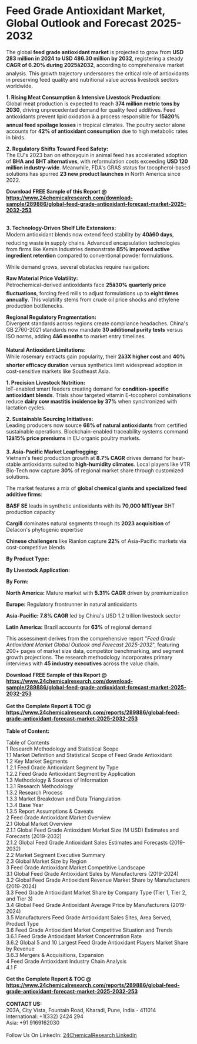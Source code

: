 <h1>Feed Grade Antioxidant Market, Global Outlook and Forecast 2025-2032</h1><p>The global <strong>feed grade antioxidant market</strong> is projected to grow from <strong>USD 283 million in 2024 to USD 486.30 million by 2032</strong>, registering a steady <strong>CAGR of 6.20% during 2025â2032</strong>, according to comprehensive market analysis. This growth trajectory underscores the critical role of antioxidants in preserving feed quality and nutritional value across livestock sectors worldwide.</p><p><strong>1. Rising Meat Consumption &amp; Intensive Livestock Production:</strong><br>
Global meat production is expected to reach <strong>374 million metric tons by 2030</strong>, driving unprecedented demand for quality feed additives. Feed antioxidants prevent lipid oxidation â a process responsible for <strong>15â20% annual feed spoilage losses</strong> in tropical climates. The poultry sector alone accounts for <strong>42% of antioxidant consumption</strong> due to high metabolic rates in birds.</p><p><strong>2. Regulatory Shifts Toward Feed Safety:</strong><br>
The EU's 2023 ban on ethoxyquin in animal feed has accelerated adoption of <strong>BHA and BHT alternatives</strong>, with reformulation costs exceeding <strong>USD 120 million industry-wide</strong>. Meanwhile, FDA's GRAS status for tocopherol-based solutions has spurred <strong>23 new product launches</strong> in North America since 2022.</p><div><b>Download FREE Sample of this Report @ 
            <a href="https://www.24chemicalresearch.com/download-sample/289886/global-feed-grade-antioxidant-forecast-market-2025-2032-253">
            https://www.24chemicalresearch.com/download-sample/289886/global-feed-grade-antioxidant-forecast-market-2025-2032-253</a></b></div><br><p><strong>3. Technology-Driven Shelf Life Extensions:</strong><br>
Modern antioxidant blends now extend feed stability by <strong>40â60 days</strong>, reducing waste in supply chains. Advanced encapsulation technologies from firms like Kemin Industries demonstrate <strong>85% improved active ingredient retention</strong> compared to conventional powder formulations.</p><p>While demand grows, several obstacles require navigation:</p><p><strong>Raw Material Price Volatility:</strong><br>
	Petrochemical-derived antioxidants face <strong>25â30% quarterly price fluctuations</strong>, forcing feed mills to adjust formulations up to <strong>eight times annually</strong>. This volatility stems from crude oil price shocks and ethylene production bottlenecks.</p><p><strong>Regional Regulatory Fragmentation:</strong><br>
	Divergent standards across regions create compliance headaches. China's GB 2760-2021 standards now mandate <strong>30 additional purity tests</strong> versus ISO norms, adding <strong>4â6 months</strong> to market entry timelines.</p><p><strong>Natural Antioxidant Limitations:</strong><br>
	While rosemary extracts gain popularity, their <strong>2â3X higher cost</strong> and <strong>40% shorter efficacy duration</strong> versus synthetics limit widespread adoption in cost-sensitive markets like Southeast Asia.</p><p><strong>1. Precision Livestock Nutrition:</strong><br>
IoT-enabled smart feeders creating demand for <strong>condition-specific antioxidant blends</strong>. Trials show targeted vitamin E-tocopherol combinations reduce <strong>dairy cow mastitis incidence by 37%</strong> when synchronized with lactation cycles.</p><p><strong>2. Sustainable Sourcing Initiatives:</strong><br>
Leading producers now source <strong>68% of natural antioxidants</strong> from certified sustainable operations. Blockchain-enabled traceability systems command <strong>12â15% price premiums</strong> in EU organic poultry markets.</p><p><strong>3. Asia-Pacific Market Leapfrogging:</strong><br>
Vietnam's feed production growth at <strong>8.7% CAGR</strong> drives demand for heat-stable antioxidants suited to <strong>high-humidity climates</strong>. Local players like VTR Bio-Tech now capture <strong>30%</strong> of regional market share through customized solutions.</p><p>The market features a mix of <strong>global chemical giants and specialized feed additive firms</strong>:</p><p><strong>BASF SE</strong> leads in synthetic antioxidants with its <strong>70,000 MT/year</strong> BHT production capacity</p><p><strong>Cargill</strong> dominates natural segments through its <strong>2023 acquisition</strong> of Delacon's phytogenic expertise</p><p><strong>Chinese challengers</strong> like Rianlon capture <strong>22%</strong> of Asia-Pacific markets via cost-competitive blends</p><p><strong>By Product Type:</strong></p><p><strong>By Livestock Application:</strong></p><p><strong>By Form:</strong></p><p><strong>North America:</strong> Mature market with <strong>5.31% CAGR</strong> driven by premiumization</p><p><strong>Europe:</strong> Regulatory frontrunner in natural antioxidants</p><p><strong>Asia-Pacific:</strong> <strong>7.8% CAGR</strong> led by China's USD 1.2 trillion livestock sector</p><p><strong>Latin America:</strong> Brazil accounts for <strong>63%</strong> of regional demand</p><p>This assessment derives from the comprehensive report "<em>Feed Grade Antioxidant Market Global Outlook and Forecast 2025-2032</em>", featuring 200+ pages of market size data, competitor benchmarking, and segment growth projections. The research methodology incorporates primary interviews with <strong>45 industry executives</strong> across the value chain.</p><div><b>Download FREE Sample of this Report @ 
            <a href="https://www.24chemicalresearch.com/download-sample/289886/global-feed-grade-antioxidant-forecast-market-2025-2032-253">
            https://www.24chemicalresearch.com/download-sample/289886/global-feed-grade-antioxidant-forecast-market-2025-2032-253</a></b></div><br><div><b>Get the Complete Report & TOC @ 
            <a href="https://www.24chemicalresearch.com/reports/289886/global-feed-grade-antioxidant-forecast-market-2025-2032-253">
            https://www.24chemicalresearch.com/reports/289886/global-feed-grade-antioxidant-forecast-market-2025-2032-253</a></b></div><br>
            <b>Table of Content:</b><p>Table of Contents<br />
1 Research Methodology and Statistical Scope<br />
1.1 Market Definition and Statistical Scope of Feed Grade Antioxidant<br />
1.2 Key Market Segments<br />
1.2.1 Feed Grade Antioxidant Segment by Type<br />
1.2.2 Feed Grade Antioxidant Segment by Application<br />
1.3 Methodology & Sources of Information<br />
1.3.1 Research Methodology<br />
1.3.2 Research Process<br />
1.3.3 Market Breakdown and Data Triangulation<br />
1.3.4 Base Year<br />
1.3.5 Report Assumptions & Caveats<br />
2 Feed Grade Antioxidant Market Overview<br />
2.1 Global Market Overview<br />
2.1.1 Global Feed Grade Antioxidant Market Size (M USD) Estimates and Forecasts (2019-2032)<br />
2.1.2 Global Feed Grade Antioxidant Sales Estimates and Forecasts (2019-2032)<br />
2.2 Market Segment Executive Summary<br />
2.3 Global Market Size by Region<br />
3 Feed Grade Antioxidant Market Competitive Landscape<br />
3.1 Global Feed Grade Antioxidant Sales by Manufacturers (2019-2024)<br />
3.2 Global Feed Grade Antioxidant Revenue Market Share by Manufacturers (2019-2024)<br />
3.3 Feed Grade Antioxidant Market Share by Company Type (Tier 1, Tier 2, and Tier 3)<br />
3.4 Global Feed Grade Antioxidant Average Price by Manufacturers (2019-2024)<br />
3.5 Manufacturers Feed Grade Antioxidant Sales Sites, Area Served, Product Type<br />
3.6 Feed Grade Antioxidant Market Competitive Situation and Trends<br />
3.6.1 Feed Grade Antioxidant Market Concentration Rate<br />
3.6.2 Global 5 and 10 Largest Feed Grade Antioxidant Players Market Share by Revenue<br />
3.6.3 Mergers & Acquisitions, Expansion<br />
4 Feed Grade Antioxidant Industry Chain Analysis<br />
4.1 F</p><div><b>Get the Complete Report & TOC @ 
            <a href="https://www.24chemicalresearch.com/reports/289886/global-feed-grade-antioxidant-forecast-market-2025-2032-253">
            https://www.24chemicalresearch.com/reports/289886/global-feed-grade-antioxidant-forecast-market-2025-2032-253</a></b></div><br><b>CONTACT US:</b><br>
            203A, City Vista, Fountain Road, Kharadi, Pune, India - 411014<br>
            International: +1(332) 2424 294<br>
            Asia: +91 9169162030 <br><br>
            Follow Us On LinkedIn: <a href="https://www.linkedin.com/company/24chemicalresearch/">24ChemicalResearch LinkedIn</a>